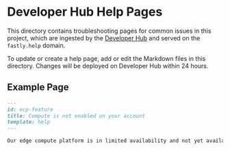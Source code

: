 # Developer Hub Help Pages

This directory contains troubleshooting pages for common issues in this project, which are ingested by the [Developer Hub](https://fastly.com/documentation/developers) and served on the `fastly.help` domain.

To update or create a help page, add or edit the Markdown files in this directory. Changes will be deployed on Developer Hub within 24 hours.

## Example Page

```md
---
id: ecp-feature
title: Compute is not enabled on your account
template: help
---

Our edge compute platform is in limited availability and not yet available to all customers. Contact [Fastly Support](https://support.fastly.com/) or your account manager to have the feature enabled on your account.

```
